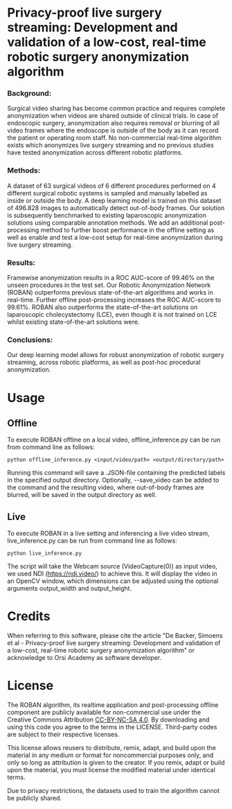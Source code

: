 # Privacy-proof live surgery streaming: Development and validation of a low-cost, real-time robotic surgery anonymization algorithm

### Background: 
Surgical video sharing has become common practice and requires complete anonymization when videos are shared outside of clinical trials. In case of endoscopic surgery, anonymization also requires removal or blurring of all video frames where the endoscope is outside of the body as it can record the patient or operating room staff. No non-commercial real-time algorithm exists which anonymizes live surgery streaming and no previous studies have tested anonymization across different robotic platforms.
### Methods:
A dataset of 63 surgical videos of 6 different procedures performed on 4 different surgical robotic systems is sampled and manually labelled as inside or outside the body. A deep learning model is trained on this dataset of 496.828 images to automatically detect out-of-body frames. Our solution is subsequently benchmarked to existing laparoscopic anonymization solutions using comparable annotation methods. We add an additional post-processing method to further boost performance in the offline setting as well as enable and test a low-cost setup for real-time anonymization during live surgery streaming.
### Results:
Framewise anonymization results in a ROC AUC-score of 99.46% on the unseen procedures in the test set. Our Robotic Anonymization Network (ROBAN) outperforms previous state-of-the-art algorithms and works in real-time. Further offline post-processing increases the ROC AUC-score to 99.61%. ROBAN also outperforms the state-of-the-art solutions on laparoscopic cholecystectomy (LCE), even though it is not trained on LCE whilst existing state-of-the-art solutions were.
### Conclusions:
Our deep learning model allows for robust anonymization of robotic surgery streaming, across robotic platforms, as well as post-hoc procedural anonymization.


# Usage
## Offline
To execute ROBAN offline on a local video, offline_inference.py can be run from command line as follows:

```python offline_inference.py <input/video/path> <output/directory/path>```

Running this command will save a .JSON-file containing the predicted labels in the specified output directory. Optionally, --save_video can be added to the command and the resulting video, where out-of-body frames are blurred, will be saved in the output directory as well.
## Live
To execute ROBAN in a live setting and inferencing a live video stream, live_inference.py can be run from command line as follows:

```python live_inference.py```

The script will take the Webcam source (VideoCapture(0)) as input video, we used NDI (https://ndi.video/) to achieve this. It will display the video in an OpenCV window, which dimensions can be adjusted using the optional arguments output_width and output_height.

# Credits
When referring to this software, please cite the article "De Backer, Simoens et al - Privacy-proof live surgery streaming: Development and validation of a low-cost, real-time robotic surgery anonymization algorithm" or acknowledge to Orsi Academy as software developer.
# License
The ROBAN algorithm, its realtime application and post-processing offline component are publicly available for non-commercial use under the Creative Commons Attribution [CC-BY-NC-SA 4.0](https://creativecommons.org/licenses/by-nc-sa/4.0/). By downloading and using this code you agree to the terms in the LICENSE. Third-party codes are subject to their respective licenses.

This license allows reusers to distribute, remix, adapt, and build upon the material in any medium or format for noncommercial purposes only, and only so long as attribution is given to the creator. If you remix, adapt or build upon the material, you must license the modified material under identical terms.

Due to privacy restrictions, the datasets used to train the algorithm cannot be publicly  shared. 


